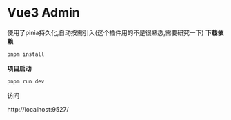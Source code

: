 <!--
 * @Descripttion: 
 * @Author: Wang Xi
 * @version: 
 * @Date: 2024-02-29 18:16:22
 * @LastEditors: Wang Xi
 * @LastEditTime: 2024-03-08 13:56:53
-->
# Vue3 Admin
使用了pinia持久化,自动按需引入(这个插件用的不是很熟悉,需要研究一下)
**下载依赖**

```bash
pnpm install
```

**项目启动**

```bash
pnpm run dev
```

访问

http://localhost:9527/

